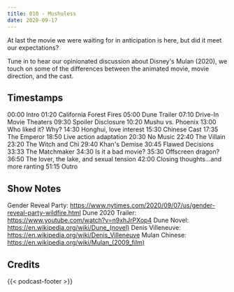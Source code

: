 ```yaml
---
title: 010 - Mushuless
date: 2020-09-17
---
```

At last the movie we were waiting for in anticipation is here, but did it meet our expectations?

Tune in to hear our opinionated discussion about Disney's Mulan (2020), we touch on some of the differences between the animated movie, movie direction, and the cast.

## Timestamps
00:00 Intro
01:20 California Forest Fires
05:00 Dune Trailer
07:10 Drive-In Movie Theaters
09:30 Spoiler Disclosure
10:20 Mushu vs. Phoenix
13:00 Who liked it? Why?
14:30 Honghui, love interest
15:30 Chinese Cast
17:35 The Emperor
18:50 Live action adaptation
20:30 No Music
22:40 The Villain
23:20 The Witch and Chi
29:40 Khan's Demise
30:45 Flawed Decisions
33:33 The Matchmaker
34:30 Is it a bad movie?
35:30 Offscreen dragon?
36:50 The lover, the lake, and sexual tension
42:00 Closing thoughts...and more ranting
51:15 Outro

## Show Notes
Gender Reveal Party: https://www.nytimes.com/2020/09/07/us/gender-reveal-party-wildfire.html
Dune 2020 Trailer: https://www.youtube.com/watch?v=n9xhJrPXop4
Dune Novel: https://en.wikipedia.org/wiki/Dune_(novel)
Denis Villeneuve: https://en.wikipedia.org/wiki/Denis_Villeneuve
Mulan Chinese: https://en.wikipedia.org/wiki/Mulan_(2009_film)

## Credits
{{< podcast-footer >}}
